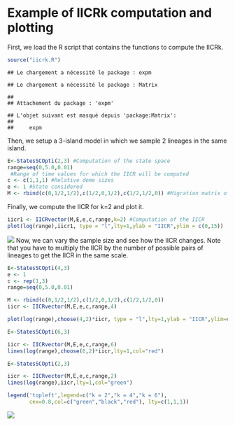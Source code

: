 Example of IICRk computation and plotting
================

First, we load the R script that contains the functions to compute the
IICRk.

``` r
source("iicrk.R")
```

    ## Le chargement a nécessité le package : expm

    ## Le chargement a nécessité le package : Matrix

    ## 
    ## Attachement du package : 'expm'

    ## L'objet suivant est masqué depuis 'package:Matrix':
    ## 
    ##     expm

Then, we setup a 3-island model in which we sample 2 lineages in the
same island.

``` r
E<-StatesSCOpti(2,3) #Computation of the state space
range=seq(0,5.0,0.01)
 #Range of time values for which the IICR will be computed
c <- c(1,1,1) #Relative deme sizes
e <- 1 #State considered
M <- rbind(c(0,1/2,1/2),c(1/2,0,1/2),c(1/2,1/2,0)) #Migration matrix of the 4-island
```

Finally, we compute the IICR for k=2 and plot it.

``` r
iicr1 <- IICRvector(M,E,e,c,range,k=2) #Computation of the IICR
plot(log(range),iicr1, type = "l",lty=1,ylab = "IICR",ylim = c(0,15))
```

![](/Users/jouniaux/PycharmProjects/scripts_IICRk/example_files/figure-gfm/unnamed-chunk-3-1.png)<!-- -->
Now, we can vary the sample size and see how the IICR changes. Note that
you have to multiply the IICR by the number of possible pairs of
lineages to get the IICR in the same scale.

``` r
E<-StatesSCOpti(4,3)
e <- 1
c <- rep(1,3)
range=seq(0,5.0,0.01)

M <- rbind(c(0,1/2,1/2),c(1/2,0,1/2),c(1/2,1/2,0))
iicr <- IICRvector(M,E,e,c,range,4)

plot(log(range),choose(4,2)*iicr, type = "l",lty=1,ylab = "IICR",ylim=c(0,5))

E<-StatesSCOpti(6,3)

iicr <- IICRvector(M,E,e,c,range,6)
lines(log(range),choose(6,2)*iicr,lty=1,col="red")

E<-StatesSCOpti(2,3)

iicr <- IICRvector(M,E,e,c,range,2)
lines(log(range),iicr,lty=1,col="green")

legend('topleft',legend=c("k = 2","k = 4","k = 6"),
       cex=0.8,col=c("green","black","red"), lty=c(1,1,1))
```

![](/Users/jouniaux/PycharmProjects/scripts_IICRk/example_files/figure-gfm/unnamed-chunk-4-1.png)<!-- -->
